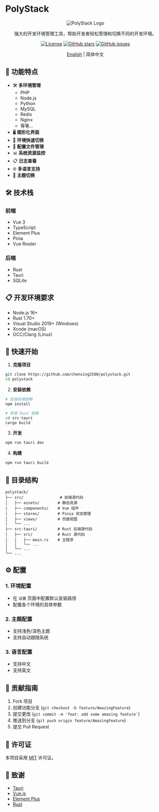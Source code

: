 # PolyStack

<div align="center">

![PolyStack Logo](docs/images/logo.png)

强大的开发环境管理工具，帮助开发者轻松管理和切换不同的开发环境。

[![License](https://img.shields.io/github/license/chenxing2580/PolyStack)](LICENSE)
[![GitHub stars](https://img.shields.io/github/stars/chenxing2580/PolyStack)](https://github.com/chenxing2580/PolyStack/stargazers)
[![GitHub issues](https://img.shields.io/github/issues/chenxing2580/PolyStack)](https://github.com/chenxing2580/PolyStack/issues)

[English](README_EN.md) | 简体中文

</div>

## 🚀 功能特点

- 🛠️ **多环境管理**
  - PHP
  - Node.js
  - Python
  - MySQL
  - Redis
  - Nginx
  - 等等...
- 🖥️ **图形化界面**
- 🔄 **环境快速切换**
- 📝 **配置文件管理**
- 📊 **系统资源监控**
- 📋 **日志查看**
- 🌐 **多语言支持**
- 🎨 **主题切换**

## 🛠️ 技术栈

### 前端
- Vue 3
- TypeScript
- Element Plus
- Pinia
- Vue Router

### 后端
- Rust
- Tauri
- SQLite

## 📋 开发环境要求

- Node.js 16+
- Rust 1.70+
- Visual Studio 2019+ (Windows)
- Xcode (macOS)
- GCC/Clang (Linux)

## 🚀 快速开始

1. **克隆项目**
```bash
git clone https://github.com/chenxing2580/polystack.git
cd polystack
```

2. **安装依赖**
```bash
# 安装前端依赖
npm install

# 安装 Rust 依赖
cd src-tauri
cargo build
```

3. **开发**
```bash
npm run tauri dev
```

4. **构建**
```bash
npm run tauri build
```

## 📁 目录结构

```
polystack/
├── src/                # 前端源代码
│   ├── assets/        # 静态资源
│   ├── components/    # Vue 组件
│   ├── stores/        # Pinia 状态管理
│   ├── views/         # 页面视图
│   └── ...
├── src-tauri/         # Rust 后端源代码
│   ├── src/           # Rust 源代码
│   │   ├── main.rs    # 主程序
│   │   └── ...
│   └── ...
└── ...
```

## ⚙️ 配置

### 1. 环境配置
- 在 `设置` 页面中配置默认安装路径
- 配置各个环境的具体参数

### 2. 主题配置
- 支持浅色/深色主题
- 支持自动跟随系统

### 3. 语言配置
- 支持中文
- 支持英文

## 🤝 贡献指南

1. Fork 项目
2. 创建功能分支 (`git checkout -b feature/AmazingFeature`)
3. 提交更改 (`git commit -m 'feat: add some amazing feature'`)
4. 推送到分支 (`git push origin feature/AmazingFeature`)
5. 提交 Pull Request

## 📄 许可证

本项目采用 [MIT](LICENSE) 许可证。

## 🙏 致谢

- [Tauri](https://tauri.app/)
- [Vue.js](https://vuejs.org/)
- [Element Plus](https://element-plus.org/)
- [Rust](https://www.rust-lang.org/)
